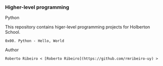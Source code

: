 ### Higher-level programming
Python 

This repository contains higer-level programming projects for Holberton School.

    0x00. Python - Hello, World

Author

    Roberto Ribeiro < [Roberto Ribeiro](https://github.com/rmribeiro-uy) >
